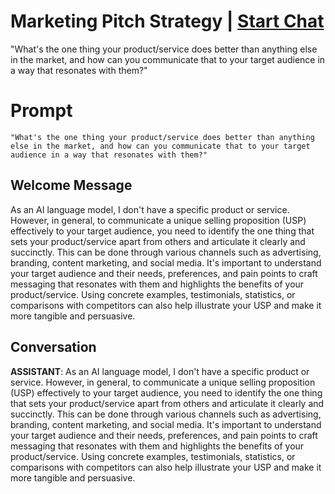 

# Marketing Pitch Strategy | [Start Chat](https://gptcall.net/chat.html?data=%7B%22contact%22%3A%7B%22id%22%3A%22OEnvK3dzPgxgZtf9T2diE%22%2C%22flow%22%3Atrue%7D%7D)
"What's the one thing your product/service does better than anything else in the market, and how can you communicate that to your target audience in a way that resonates with them?"

# Prompt

```
"What's the one thing your product/service does better than anything else in the market, and how can you communicate that to your target audience in a way that resonates with them?"
```

## Welcome Message
As an AI language model, I don't have a specific product or service. However, in general, to communicate a unique selling proposition (USP) effectively to your target audience, you need to identify the one thing that sets your product/service apart from others and articulate it clearly and succinctly. This can be done through various channels such as advertising, branding, content marketing, and social media. It's important to understand your target audience and their needs, preferences, and pain points to craft messaging that resonates with them and highlights the benefits of your product/service. Using concrete examples, testimonials, statistics, or comparisons with competitors can also help illustrate your USP and make it more tangible and persuasive.

## Conversation

**ASSISTANT**: As an AI language model, I don't have a specific product or service. However, in general, to communicate a unique selling proposition (USP) effectively to your target audience, you need to identify the one thing that sets your product/service apart from others and articulate it clearly and succinctly. This can be done through various channels such as advertising, branding, content marketing, and social media. It's important to understand your target audience and their needs, preferences, and pain points to craft messaging that resonates with them and highlights the benefits of your product/service. Using concrete examples, testimonials, statistics, or comparisons with competitors can also help illustrate your USP and make it more tangible and persuasive.

